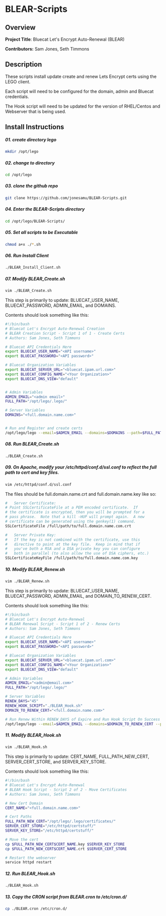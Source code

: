 
# BLEAR-Scripts
## Overview
**Project Title**: Bluecat Let's Encrypt Auto-Renewal (BLEAR)

**Contributors:** Sam Jones, Seth Timmons




## Description
These scripts install update create and renew Lets Encrypt certs using the LEGO client.

Each script will need to be configured for the domain, admin and Bluecat credentials.

The Hook script will need to be updated for the version of RHEL/Centos and Webserver that is being used.




## Install Instructions
##### 01. create directory lego 

```bash
mkdir /opt/lego
```

##### 02. change to directory

```bash
cd /opt/lego
```

##### 03. clone the github repo 

```bash
git clone https://github.com/jonesamu/BLEAR-Scripts.git
```

##### 04. Enter the BLEAR-Scripts directory
```bash
cd /opt/lego/BLEAR-Scripts/
```

##### 05. Set all scripts to be Executable
```bash
chmod a+x ./*.sh
```

##### 06. Run Install Client
```bash
./BLEAR_Install_Client.sh
```

##### 07. Modify BLEAR_Create.sh 
```bash
vim ./BLEAR_Create.sh
```

This step is primarily to update: 
BLUECAT_USER_NAME, BLUECAT_PASSWORD, ADMIN_EMAIL, and DOMAINS.

Contents should look something like this:
```bash
#!/bin/bash
# Bluecat Let's Encrypt Auto-Renewal Creation
# BLEAR Creation Script - Script 1 of 1 - Create Certs
# Authors: Sam Jones, Seth Timmons

# Bluecat API Credentials Here
export BLUECAT_USER_NAME="<API username>"
export BLUECAT_PASSWORD="<API password>"

# Bluecat Organization Variables
export BLUECAT_SERVER_URL="<bluecat.ipam.url.com>"
export BLUECAT_CONFIG_NAME="<Your Organization>"
export BLUECAT_DNS_VIEW="default"


# Admin Variables
ADMIN_EMAIL="<admin email>"
FULL_PATH="/opt/lego/.lego/"

# Server Variables
DOMAINS="<full.domain.name.com>"


# Run and Register and create certs
/opt/lego/lego --email=$ADMIN_EMAIL --domains=$DOMAINS --path=$FULL_PATH --dns  bluecat run
```

##### 08. Run BLEAR_Create.sh
```bash
./BLEAR_Create.sh
```

##### 09. On Apache, modify your /etc/httpd/conf.d/ssl.conf to reflect the full path to cert and key files. 
```bash
vim /etc/httpd/conf.d/ssl.conf
```

The files should be full.domain.name.crt and full.domain.name.key like so:
```bash
#   Server Certificate:
# Point SSLCertificateFile at a PEM encoded certificate.  If
# the certificate is encrypted, then you will be prompted for a
# pass phrase.  Note that a kill -HUP will prompt again.  A new
# certificate can be generated using the genkey(1) command.
SSLCertificateFile /full/path/to/full.domain.name.com.crt

#   Server Private Key:
#   If the key is not combined with the certificate, use this
#   directive to point at the key file.  Keep in mind that if
#   you've both a RSA and a DSA private key you can configure
#   both in parallel (to also allow the use of DSA ciphers, etc.)
SSLCertificateKeyFile /full/path/to/full.domain.name.com.key

```

##### 10. Modify BLEAR_Renew.sh
```bash
vim ./BLEAR_Renew.sh
```

This step is primarily to update: 
BLUECAT_USER_NAME, BLUECAT_PASSWORD, ADMIN_EMAIL, and DOMAIN_TO_RENEW_CERT.

Contents should look something like this:
```bash
#!/bin/bash
# Bluecat Let's Encrypt Auto-Renewal
# BLEAR Renewal Script - Script 1 of 2 - Renew Certs
# Authors: Sam Jones, Seth Timmons

# Bluecat API Credentials Here
export BLUECAT_USER_NAME="<API username>"
export BLUECAT_PASSWORD="<API password>"

# Bluecat Organization Variables
export BLUECAT_SERVER_URL="<bluecat.ipam.url.com>"
export BLUECAT_CONFIG_NAME="<Your Organization>"
export BLUECAT_DNS_VIEW="default"

# Admin Variables
ADMIN_EMAIL="<admin@email.com>"
FULL_PATH="/opt/lego/.lego/"

# Server Variables
RENEW_DAYS="45"
RENEW_HOOK_SCRIPT="./BLEAR_Hook.sh"
DOMAIN_TO_RENEW_CERT="<full.domain.name.com>"

# Run Renew Within RENEW_DAYS of Expire and Run Hook Script On Success
/opt/lego/lego --email=$ADMIN_EMAIL --domains=$DOMAIN_TO_RENEW_CERT --path=$FULL_PATH --dns  bluecat renew --days $RENEW_DAYS --renew-hook=$RENEW_HOOK_SCRIPT
```

##### 11. Modify BLEAR_Hook.sh
```bash
vim ./BLEAR_Hook.sh
```

This step is primarily to update:
CERT_NAME, FULL_PATH_NEW_CERT, SERVER_CERT_STORE, and SERVER_KEY_STORE.

Contents should look something like this:
```bash
#!/bin/bash
# Bluecat Let's Encrypt Auto-Renewal
# BLEAR Hook Script - Script 2 of 2 - Move Certificates
# Authors: Sam Jones, Seth Timmons

# New Cert Domain
CERT_NAME="<full.domain.name.com>"

# Cert Paths
FULL_PATH_NEW_CERT="/opt/lego/.lego/certificates/"
SERVER_CERT_STORE="/etc/httpd/certstuff/"
SERVER_KEY_STORE="/etc/httpd/certstuff/"

# Move the cert
cp $FULL_PATH_NEW_CERT$CERT_NAME.key $SERVER_KEY_STORE
cp $FULL_PATH_NEW_CERT$CERT_NAME.crt $SERVER_CERT_STORE

# Restart the webserver
service httpd restart
```

##### 12. Run BLEAR_Hook.sh
```bash
./BLEAR_Hook.sh
```

##### 13. Copy the CRON script from BLEAR.cron to /etc/cron.d/

```bash
cp ./BLEAR.cron /etc/cron.d/
```
